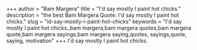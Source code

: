 +++
author = "Bam Margera"
title = "I'd say mostly I paint hot chicks."
description = "the best Bam Margera Quote: I'd say mostly I paint hot chicks."
slug = "id-say-mostly-i-paint-hot-chicks"
keywords = "I'd say mostly I paint hot chicks.,bam margera,bam margera quotes,bam margera quote,bam margera sayings,bam margera saying,quotes, sayings,quote, saying, motivation"
+++
I'd say mostly I paint hot chicks.
